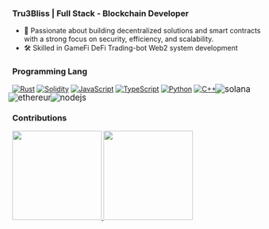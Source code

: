 ### Tru3Bliss | Full Stack - Blockchain Developer

- 🚀 Passionate about building decentralized solutions and smart contracts with a strong focus on security, efficiency, and scalability.
- 🛠️ Skilled in GameFi DeFi Trading-bot Web2 system development

### Programming Lang

<p>
    <a href="https://github.com/search?q=user%3Asourlodine+language%3ARust"><img alt="Rust" src="https://img.shields.io/badge/Rust-ffffff.svg?logo=rust&logoColor=black"></a>
    <a href="https://github.com/search?q=user%3Asourlodine+language%3ASolidity"><img alt="Solidity" src="https://img.shields.io/badge/Solidity-000000.svg?logo=solidity&logoColor"></a>
    <a href="https://github.com/search?q=user%3Asourlodine+language%3AJavaScript"><img alt="JavaScript" src="https://img.shields.io/badge/JavaScript-F7DF1E.svg?logo=javascript&logoColor=black"></a>
    <a href="https://github.com/search?q=user%3Asourlodine+language%3ATypeScript"><img alt="TypeScript" src="https://img.shields.io/badge/TypeScript-007ACC.svg?logo=typescript&logoColor=white"></a>
    <a href="https://github.com/search?q=user%3Asourlodine+language%3APython"><img alt="Python" src="https://img.shields.io/badge/Python-14354C.svg?logo=python&logoColor=white"></a>
    <a href="https://github.com/search?q=user%3Asourlodine+language%3AC%2B%2B"><img alt="C++" src="https://img.shields.io/badge/C++-00599C.svg?logo=cplusplus&logoColor=white"></a>
    <img src="https://img.shields.io/static/v1?label=&message=solana&color=161616&style=for-the-badge&logo=solana&logocolor=FCC624" alt="solana" style="transform: scale(1.2);" />
     <img src="https://img.shields.io/static/v1?label=&message=ethereum&color=161616&style=for-the-badge&logo=ethereum&logocolor=FCC624" alt="ethereum" style="transform: scale(1.2);" />
     <img src="https://img.shields.io/static/v1?label=&message=node.js&color=161616&style=for-the-badge&logo=node.js&logocolor=339933" alt="nodejs" style="transform: scale(1.2);" />
</p>

### Contributions

<a href="https://github.com/Tru3Bliss">
 <img height="180em" src="https://github-readme-stats-eight-theta.vercel.app/api?username=Tru3Bliss&show_icons=true&theme=blue-green&include_all_commits=true&count_private=true"/>
 <img height="180em" src="https://github-readme-stats-eight-theta.vercel.app/api/top-langs/?username=Tru3Bliss&layout=compact&langs_count=8&theme=blue-green"/>
</a>
